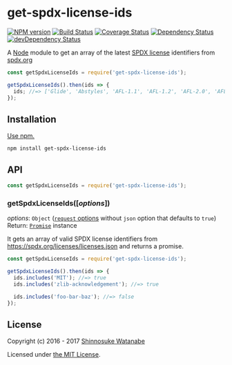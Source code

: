 # get-spdx-license-ids

[![NPM version](https://img.shields.io/npm/v/get-spdx-license-ids.svg)](https://www.npmjs.com/package/get-spdx-license-ids)
[![Build Status](https://travis-ci.org/shinnn/get-spdx-license-ids.svg?branch=master)](https://travis-ci.org/shinnn/get-spdx-license-ids)
[![Coverage Status](https://img.shields.io/coveralls/shinnn/get-spdx-license-ids.svg)](https://coveralls.io/github/shinnn/is-gist-starred?branch=master)
[![Dependency Status](https://david-dm.org/shinnn/get-spdx-license-ids.svg)](https://david-dm.org/shinnn/get-spdx-license-ids)
[![devDependency Status](https://david-dm.org/shinnn/get-spdx-license-ids/dev-status.svg)](https://david-dm.org/shinnn/get-spdx-license-ids#info=devDependencies)

A [Node](https://nodejs.org/) module to get an array of the latest [SPDX license](https://spdx.org/licenses/) identifiers from [spdx.org](https://spdx.org/)

```javascript
const getSpdxLicenseIds = require('get-spdx-license-ids');

getSpdxLicenseIds().then(ids => {
  ids; //=> ['Glide', 'Abstyles', 'AFL-1.1', 'AFL-1.2', 'AFL-2.0', 'AFL-2.1', ...]
});
```

## Installation

[Use npm.](https://docs.npmjs.com/cli/install)

```
npm install get-spdx-license-ids
```

## API

```javascript
const getSpdxLicenseIds = require('get-spdx-license-ids');
```

### getSpdxLicenseIds([*options*])

*options*: `Object` ([`request` options](https://github.com/request/request#requestoptions-callback) without `json` option that defaults to `true`)  
Return: [`Promise`](http://www.ecma-international.org/ecma-262/6.0/#sec-promise-constructor) instance

It gets an array of valid SPDX license identifiers from <https://spdx.org/licenses/licenses.json> and returns a promise.

```javascript
const getSpdxLicenseIds = require('get-spdx-license-ids');

getSpdxLicenseIds().then(ids => {
  ids.includes('MIT'); //=> true
  ids.includes('zlib-acknowledgement'); //=> true

  ids.includes('foo-bar-baz'); //=> false
});
```

## License

Copyright (c) 2016 - 2017 [Shinnosuke Watanabe](https://github.com/shinnn)

Licensed under [the MIT License](./LICENSE).

